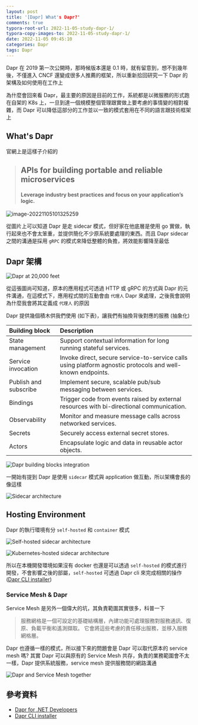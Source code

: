 ```yaml
---
layout: post
title: '[Dapr] What's Dapr?'
comments: true
typora-root-url: 2022-11-05-study-dapr-1/
typora-copy-images-to: 2022-11-05-study-dapr-1/
date: 2022-11-05 09:45:10
categories: Dapr
tags: Dapr
---
```


Dapr 在 2019 第一次公開時，那時候版本還是 0.1 時，就有留意到，想不到幾年後，不僅進入 CNCF 還變成很多人推薦的框架，所以重新拾回研究一下 Dapr 的架構及如何使用在工作上

<!-- more -->

為什麼會回來看 Dapr，最主要的原因是目前的工作，系統都是以微服務的形式跑在自架的 K8s 上，一旦到達一個規模整個管理跟實做上要考慮的事情變的相對複雜，而 Dapr 可以降低這部分的工作並以一致的模式套用在不同的語言跟技術框架上

## What's Dapr

官網上是這樣子介紹的

> ## APIs for building portable and reliable microservices
>
> #### Leverage industry best practices and focus on your application’s logic.



![image-20221105101325259](image-20221105101325259.png)

從圖片上可以知道  Dapr 是走 sidecar 模式，但好家在他底層是使用 go 實做，執行起來也不會太笨重，並提供簡化不少原系統要處理的東西。而且 Dapr sidecar 之間的溝通是採用 `gRPC` 的模式來降低整體的負擔，將效能影響降至最低 

## Dapr 架構

![Dapr at 20,000 feet](Dapr-high-level.png)

從這張圖尚可知道，原本的應用程式可透過 HTTP 或 gRPC 的方式與 Dapr 的元件溝通，在這模式下，應用程式間的互動會由 `代理人` Dapr 來處理，之後我會說明為什麼我會將其定義成 `代理人` 的原因

Dapr 提供幾個積木供我們使用 (如下表)，讓我們有抽換背後對應的服務 (抽象化)

| Building block        | Description                                                  |
| :-------------------- | :----------------------------------------------------------- |
| State management      | Support contextual information for long running stateful services. |
| Service invocation    | Invoke direct, secure service-to-service calls using platform agnostic protocols and well-known endpoints. |
| Publish and subscribe | Implement secure, scalable pub/sub messaging between services. |
| Bindings              | Trigger code from events raised by external resources with bi-directional communication. |
| Observability         | Monitor and measure message calls across networked services. |
| Secrets               | Securely access external secret stores.                      |
| Actors                | Encapsulate logic and data in reusable actor objects.        |

![Dapr building blocks integration](building-blocks-integration.png)

一開始有提到 Dapr 是使用 `sidecar` 模式與 application 做互動，所以架構會長的像這樣

![Sidecar architecture](sidecar-generic.png)

## Hosting Environment

Dapr 的執行環境有分 `self-hosted` 和 `container` 模式

![Self-hosted sidecar architecture](self-hosted-Dapr-sidecar.png)

![Kubernetes-hosted sidecar architecture](kubernetes-hosted-Dapr-sidecar.png)

所以在本機開發環境如果沒有 docker 也還是可以透過 `self-hosted` 的模式進行開發，不會影響之後的部屬，`self-hosted` 可透過 Dapr cli 來完成相關的操作 ([Dapr CLI installer](https://docs.Dapr.io/getting-started/install-Dapr-cli/))

### Service  Mesh & Dapr

Service Mesh 是另外一個偉大的坑，其負責範圍其實很多，科普一下

> 服務網格是一個可設定的基礎結構層，內建功能可處理服務對服務通訊、復原、負載平衡和遙測擷取。 它會將這些考慮的責任移出服務，並移入服務網格層。

Dapr 也遵循一樣的模式，所以接下來的問題會是 Dapr 可以取代原本的 service mesh 嗎? 其實 Dapr 可以與原有的 Service Mesh 共存，負責的業務範圍會不太一樣，Dapr 提供系統服務，service mesh 提供服務間的網路溝通

![Dapr and Service Mesh together](dapr-and-service-mesh.png)





## 參考資料

- [Dapr for .NET Developers](https://learn.microsoft.com/en-us/dotnet/architecture/dapr-for-net-developers/)
- [Dapr CLI installer](https://docs.Dapr.io/getting-started/install-Dapr-cli/)
